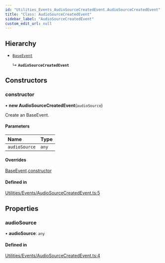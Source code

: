 ```yaml
---
id: "Utilities_Events_AudioSourceCreatedEvent.AudioSourceCreatedEvent"
title: "Class: AudioSourceCreatedEvent"
sidebar_label: "AudioSourceCreatedEvent"
custom_edit_url: null
---
```




## Hierarchy

- [`BaseEvent`](../Utilities_BaseEvent.BaseEvent)

  ↳ **`AudioSourceCreatedEvent`**

## Constructors

### constructor

• **new AudioSourceCreatedEvent**(`audioSource`)

Create an BaseEvent.

#### Parameters

| Name | Type |
| :------ | :------ |
| `audioSource` | `any` |

#### Overrides

[BaseEvent](../Utilities_BaseEvent.BaseEvent).[constructor](../Utilities_BaseEvent.BaseEvent#constructor)

#### Defined in

[Utilities/Events/AudioSourceCreatedEvent.ts:5](https://github.com/ZeaInc/zea-engine/blob/d2f20572/src/Utilities/Events/AudioSourceCreatedEvent.ts#L5)

## Properties

### audioSource

• **audioSource**: `any`

#### Defined in

[Utilities/Events/AudioSourceCreatedEvent.ts:4](https://github.com/ZeaInc/zea-engine/blob/d2f20572/src/Utilities/Events/AudioSourceCreatedEvent.ts#L4)

